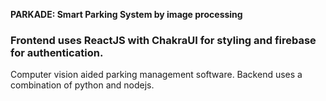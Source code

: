 **PARKADE: Smart Parking System by image processing**

### Frontend uses ReactJS with ChakraUI for styling and firebase for authentication.

Computer vision aided parking management software. Backend uses a combination of python and nodejs.

